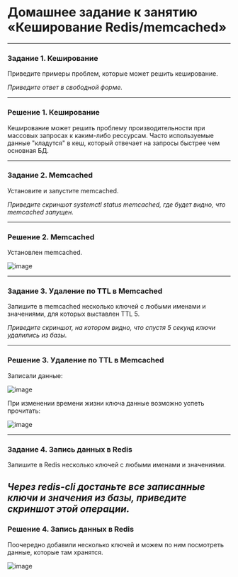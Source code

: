 # Домашнее задание к занятию «Кеширование Redis/memcached»

---

### Задание 1. Кеширование 

Приведите примеры проблем, которые может решить кеширование. 

*Приведите ответ в свободной форме.*

---

### Решение 1. Кеширование 

Кеширование может решить проблему производительности при массовых запросах к каким-либо рессурсам. Часто используемые данные "кладутся" в кеш, который отвечает на запросы быстрее чем основная БД. 

---

### Задание 2. Memcached

Установите и запустите memcached.

*Приведите скриншот systemctl status memcached, где будет видно, что memcached запущен.*


---

### Решение 2. Memcached

Установлен memcached.

![image](https://github.com/SKA1010/hw_redis-memcached/assets/125235217/78dfb5d7-26dd-4abe-8e6c-86e9c498fa53)

---
### Задание 3. Удаление по TTL в Memcached

Запишите в memcached несколько ключей с любыми именами и значениями, для которых выставлен TTL 5. 

*Приведите скриншот, на котором видно, что спустя 5 секунд ключи удалились из базы.*

---

### Решение 3. Удаление по TTL в Memcached

Записали данные:

![image](https://github.com/SKA1010/hw_redis-memcached/assets/125235217/aae86307-1ffe-4d76-9052-416e19347bfe)

При изменении времени жизни ключа данные возможно успеть прочитать:

![image](https://github.com/SKA1010/hw_redis-memcached/assets/125235217/e5f65e32-e4c0-4d91-b73c-9bfe5b77108e)

---

### Задание 4. Запись данных в Redis

Запишите в Redis несколько ключей с любыми именами и значениями. 

*Через redis-cli достаньте все записанные ключи и значения из базы, приведите скриншот этой операции.*
---

### Решение 4. Запись данных в Redis
Поочередно добавили несколько ключей и можем по ним посмотреть данные, которые там хранятся.

![image](https://github.com/SKA1010/hw_redis-memcached/assets/125235217/298948cc-192f-42e3-bd74-1462c0353b7d)

